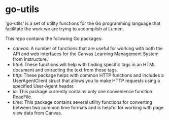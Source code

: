 go-utils
========

'go-utils' is a set of utility functions for the Go programming language that
facilitate the work we are trying to accomplish at Lumen.

This repo contains the following Go packages:

- *canvas*: A number of functions that are useful for working with both the
API and web interfaces for the Canvas Learning Management System from
Instructure.
- *html*: These functions will help with finding specific tags in an HTML document and extracting the text from those tags.
- *http*: These package helps with common HTTP functions and includes a
UserAgentClient struct that allows you to make HTTP requests using a specified
User-Agent header.
- *io*: This package currently contains only one convenience function: ReadFile.
- *time*: This package contains several utility functions for converting
between two common time formats and is helpful for working with page view data
from Canvas.
